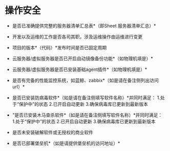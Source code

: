 # 操作安全

- 是否已准确提供完整的服务器清单汇总表*（即Sheet 服务器清单汇总）*

- 开发以及运维的工作是否各司其职，涉及运维操作由运维进行变更

- 项目的版本*（代码）*发布时间是否已固定周期

- 云服务器/虚拟服务器是否已开启自动镜像备份功能*（如物理机填是）*

- 云服务器/虚拟服务器是否已安装基础agent插件*（如物理机填是）*

- 是否有完备的性能监控系统，如蓝鲸、zabbix*（如是请在备注侧列出访问url）*

- 是否已安装防病毒软件*（如是请在备注侧填写软件名称）*并同时满足：
1.处于“保护中”的状态 
2.已开启自动更新 
3.确保病毒库已更新到最新版本

- "是否已安装木马查杀软件*（如是请在备注侧填写软件名称）*并同时满足：
1.处于“保护中”的状态 
2.已开启自动更新 
3.确保病毒库已更新到最新版本


- 是否未安装破解软件或无授权的商业软件

- 是否已部署堡垒机*（如是请提供堡垒机的访问地址）*
